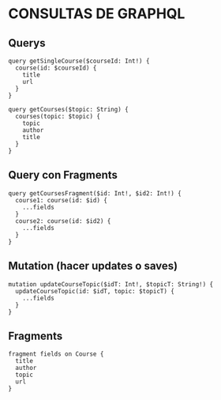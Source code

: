 
# CONSULTAS DE GRAPHQL

## Querys
```
query getSingleCourse($courseId: Int!) {
  course(id: $courseId) {
    title
    url
  }
}

query getCourses($topic: String) {
  courses(topic: $topic) {
    topic
    author
    title
  }
}
```
## Query con Fragments
```
query getCoursesFragment($id: Int!, $id2: Int!) {
  course1: course(id: $id) {
    ...fields
  }
  course2: course(id: $id2) {
    ...fields
  }
}
```

## Mutation (hacer updates o saves)
```
mutation updateCourseTopic($idT: Int!, $topicT: String!) {
  updateCourseTopic(id: $idT, topic: $topicT) {
    ...fields
  }
}
```

## Fragments
```
fragment fields on Course {
  title
  author
  topic
  url
}
```
